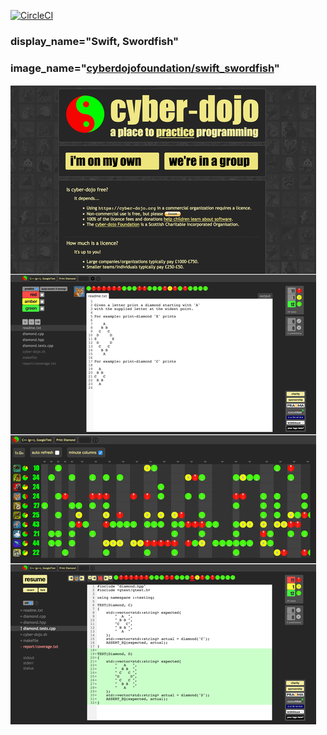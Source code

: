 [![CircleCI](https://circleci.com/gh/cyber-dojo-start-points/swift-swordfish.svg?style=svg)](https://circleci.com/gh/cyber-dojo-start-points/swift-swordfish)

### display_name="Swift, Swordfish"
### image_name="[cyberdojofoundation/swift_swordfish](https://hub.docker.com/repository/docker/cyberdojofoundation/swift_swordfish)"

![cyber-dojo.org home page](https://github.com/cyber-dojo/cyber-dojo/blob/master/shared/home_page_snapshot.png)
